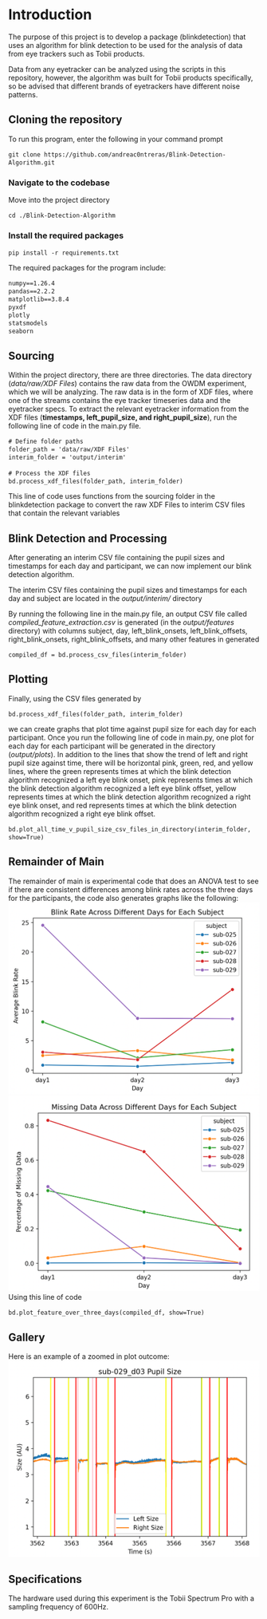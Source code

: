 # Introduction
The purpose of this project is to develop a package (blinkdetection) that uses an algorithm for blink detection to be used for the analysis of 
data from eye trackers such as Tobii products.

Data from any eyetracker can be analyzed using the scripts in this repository, however, the algorithm was built 
for Tobii products specifically, so be advised that different brands of eyetrackers have different noise
patterns. 

## Cloning the repository
To run this program, enter the following in your command prompt
```commandline
git clone https://github.com/andreac0ntreras/Blink-Detection-Algorithm.git
```

### Navigate to the codebase
Move into the project directory
```commandline
cd ./Blink-Detection-Algorithm
```

### Install the required packages
```commandline
pip install -r requirements.txt
```

The required packages for the program include:
```doctest
numpy==1.26.4
pandas==2.2.2
matplotlib==3.8.4
pyxdf
plotly
statsmodels
seaborn
```

## Sourcing
Within the project directory, there are three directories. The data directory (_data/raw/XDF Files_) contains the raw data from the
OWDM experiment, which we will be analyzing. The raw data is in the form of XDF files, where one of the streams 
contains the eye tracker timeseries data and the eyetracker specs. To extract the relevant eyetracker information from the XDF files
(**timestamps, left_pupil_size, and right_pupil_size**), run the following line of code in the main.py file.
```doctest
# Define folder paths
folder_path = 'data/raw/XDF Files'
interim_folder = 'output/interim'

# Process the XDF files
bd.process_xdf_files(folder_path, interim_folder)
```

This line of code uses functions from the sourcing folder in the blinkdetection package to convert the raw XDF Files to interim CSV files 
that contain the relevant variables

## Blink Detection and Processing
After generating an interim CSV file containing the pupil sizes and timestamps for each day and participant, 
we can now implement our blink detection algorithm. 

The interim CSV files containing the pupil sizes and timestamps for each day and subject are located in the _output/interim/_ directory

By running the following line in the main.py file,
an output CSV file called _compiled_feature_extraction.csv_ is generated (in the _output/features_ directory) 
with columns subject, day, left_blink_onsets, left_blink_offsets, right_blink_onsets, right_blink_offsets, and many
other features in generated

```doctest
compiled_df = bd.process_csv_files(interim_folder)
```

## Plotting
Finally, using the CSV files generated by 
```doctest
bd.process_xdf_files(folder_path, interim_folder)
```

we can create graphs that plot time against pupil size for each day for each participant. 
Once you run the following line of code in main.py, one plot for each day for each participant will be generated in
the directory (_output/plots_). In addition to the lines that show the trend of left and right pupil size 
against time, there will be horizontal pink, green, red, and yellow lines, where the green represents times at which the blink detection algorithm recognized 
a left eye blink onset, pink represents times at which the blink detection algorithm recognized a left eye blink offset, yellow represents 
times at which the blink detection algorithm recognized a right eye blink onset, and red represents 
times at which the blink detection algorithm recognized a right eye blink offset.
```doctest
bd.plot_all_time_v_pupil_size_csv_files_in_directory(interim_folder, show=True)
```

## Remainder of Main
The remainder of main is experimental code that does an ANOVA test to see if there are consistent differences among blink 
rates across the three days for the participants, the code also generates graphs like the following:
![img.png](img.png)
![img_2.png](img_2.png)
Using this line of code 
```doctest
bd.plot_feature_over_three_days(compiled_df, show=True)
```

## Gallery
Here is an example of a zoomed in plot outcome:
![img_1.png](img_1.png)

## Specifications
The hardware used during this experiment is the Tobii Spectrum Pro with a sampling frequency of 600Hz.

